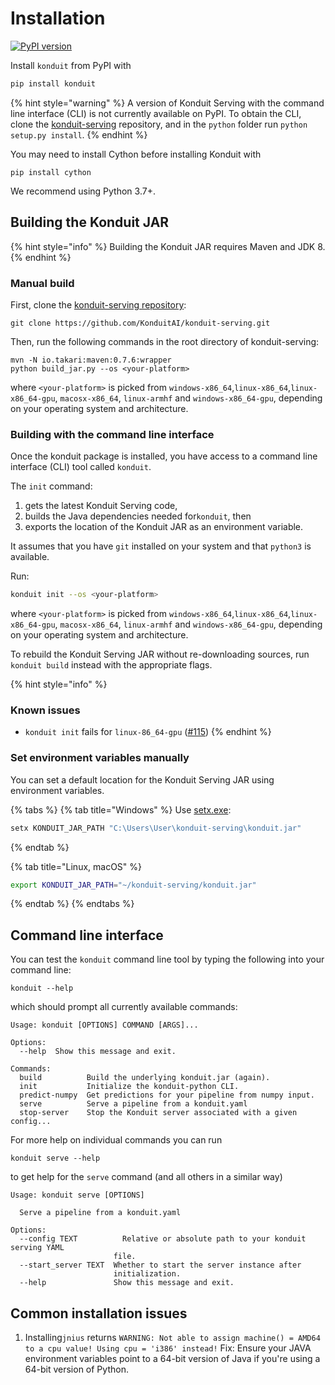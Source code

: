 # Installation

[![PyPI version](https://badge.fury.io/py/konduit.svg)](https://badge.fury.io/py/konduit)

Install `konduit` from PyPI with 

```bash
pip install konduit
```

{% hint style="warning" %}
A version of Konduit Serving with the command line interface \(CLI\) is not currently available on PyPI. To obtain the CLI, clone the [konduit-serving](https://github.com/KonduitAI/konduit-serving) repository, and in the `python` folder run `python setup.py install`. 
{% endhint %}

You may need to install Cython before installing Konduit with 

```text
pip install cython 
```

We recommend using Python 3.7+.

## Building the Konduit JAR 

{% hint style="info" %}
Building the Konduit JAR requires Maven and JDK 8. 
{% endhint %}

### Manual build 

First, clone the [konduit-serving repository](https://github.com/KonduitAI/konduit-serving): 

```text
git clone https://github.com/KonduitAI/konduit-serving.git
```

Then, run the following commands in the root directory of konduit-serving: 

```text
mvn -N io.takari:maven:0.7.6:wrapper
python build_jar.py --os <your-platform>
```

where `<your-platform>` is picked from `windows-x86_64`,`linux-x86_64`,`linux-x86_64-gpu`, `macosx-x86_64`, `linux-armhf` and `windows-x86_64-gpu`, depending on your operating system and architecture. 

### Building with the command line interface

Once the konduit package is installed, you have access to a command line interface \(CLI\) tool called `konduit`. 

The `init` command:

1. gets the latest Konduit Serving code, 
2. builds the Java dependencies needed for`konduit`, then 
3. exports the location of the Konduit JAR as an environment variable. 

It assumes that you have `git` installed on your system and that `python3` is available. 

Run:

```bash
konduit init --os <your-platform>
```

where `<your-platform>` is picked from `windows-x86_64`,`linux-x86_64`,`linux-x86_64-gpu`, `macosx-x86_64`, `linux-armhf` and `windows-x86_64-gpu`, depending on your operating system and architecture. 

To rebuild the Konduit Serving JAR without re-downloading sources, run `konduit build` instead with the appropriate flags. 

{% hint style="info" %}
### Known issues

* `konduit init` fails for  `linux-86_64-gpu` \([\#115](https://github.com/KonduitAI/konduit-serving/issues/115)\)
{% endhint %}

### Set environment variables manually

You can set a default location for the Konduit Serving JAR using environment variables. 

{% tabs %}
{% tab title="Windows" %}
Use [setx.exe](https://docs.microsoft.com/en-us/windows-server/administration/windows-commands/setx): 

```bash
setx KONDUIT_JAR_PATH "C:\Users\User\konduit-serving\konduit.jar"
```
{% endtab %}

{% tab title="Linux, macOS" %}
```bash
export KONDUIT_JAR_PATH="~/konduit-serving/konduit.jar"
```
{% endtab %}
{% endtabs %}

## Command line interface

You can test the `konduit` command line tool by typing the following into your command line:

```text
konduit --help
```

which should prompt all currently available commands:

```text
Usage: konduit [OPTIONS] COMMAND [ARGS]...

Options:
  --help  Show this message and exit.

Commands:
  build          Build the underlying konduit.jar (again).
  init           Initialize the konduit-python CLI.
  predict-numpy  Get predictions for your pipeline from numpy input.
  serve          Serve a pipeline from a konduit.yaml
  stop-server    Stop the Konduit server associated with a given config...
```

For more help on individual commands you can run

```text
konduit serve --help
```

to get help for the `serve` command \(and all others in a similar way\)

```text
Usage: konduit serve [OPTIONS]

  Serve a pipeline from a konduit.yaml

Options:
  --config TEXT          Relative or absolute path to your konduit serving YAML
                       file.
  --start_server TEXT  Whether to start the server instance after 
                       initialization.
  --help               Show this message and exit.
```

## Common installation issues 

1. Installing`jnius` returns `WARNING: Not able to assign machine() = AMD64 to a cpu value! Using cpu = 'i386' instead!` Fix: Ensure your JAVA environment variables point to a 64-bit version of Java if you're using a 64-bit version of Python. 

